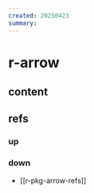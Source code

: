 ```yaml
---
created: 20250423
summary:
---
```


# r-arrow

## content

## refs

### up

### down

- [[r-pkg-arrow-refs]]

